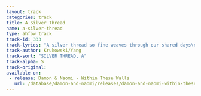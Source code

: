 ```yaml
---
layout: track
categories: track
title: A Silver Thread
name: a-silver-thread
type: ahfow_track
track-id: 333
track-lyrics: "A silver thread so fine weaves through our shared days\nIs this all we have, this moment so fine\nWill the wind still blow after you have gone?\nIt's so fragile, it breaks before you know\nHow I wish for a way not to lose it all\nHow can I save this moment so fine\nWill the wind still blow after you have gone?"
track-author: Krukowski/Yang
track-sort: "SILVER THREAD, A"
track-alpha: S
track-original: 
available-on:
 - release: Damon & Naomi - Within These Walls
   url: /database/damon-and-naomi/releases/damon-and-naomi-within-these-walls/
---
```

